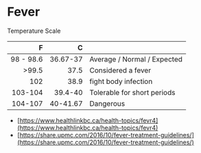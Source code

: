 # Fever

Temperature Scale

| F | C |  |
| ---: | ---: | :--- |
| 98 - 98.6 | 36.67-37 | Average / Normal / Expected |
| &gt;99.5 | 37.5 | Considered a fever |
| 102 | 38.9 | fight body infection |
| 103-104 | 39.4-40 | Tolerable for short periods |
| 104-107 | 40-41.67 | Dangerous |

* [https://www.healthlinkbc.ca/health-topics/fevr4](https://www.healthlinkbc.ca/health-topics/fevr4)
* [https://share.upmc.com/2016/10/fever-treatment-guidelines/](https://share.upmc.com/2016/10/fever-treatment-guidelines/)

